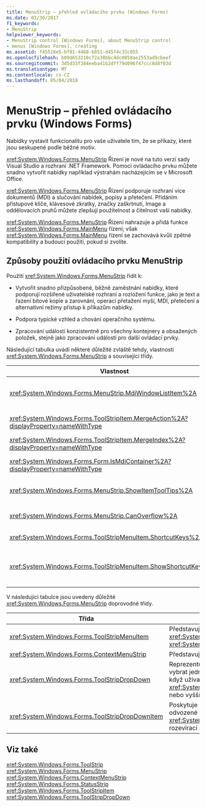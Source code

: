 ```yaml
---
title: MenuStrip – přehled ovládacího prvku (Windows Forms)
ms.date: 03/30/2017
f1_keywords:
- MenuStrip
helpviewer_keywords:
- MenuStrip control [Windows Forms], about MenuStrip control
- menus [Windows Forms], creating
ms.assetid: f45516e5-bf01-4468-b851-d45f4c33c055
ms.openlocfilehash: b09d653210c72a38bbc4dc0858ae2553ad9cbeef
ms.sourcegitcommit: 3d5d33f384eeba41b2dff79d096f47ccc8d8f03d
ms.translationtype: MT
ms.contentlocale: cs-CZ
ms.lasthandoff: 05/04/2018
---
```

# <a name="menustrip-control-overview-windows-forms"></a>MenuStrip – přehled ovládacího prvku (Windows Forms)
Nabídky vystavit funkcionalitu pro vaše uživatele tím, že se příkazy, které jsou seskupené podle běžné motiv.  
  
 <xref:System.Windows.Forms.MenuStrip> Řízení je nové na tuto verzi sady Visual Studio a rozhraní .NET Framework. Pomocí ovládacího prvku můžete snadno vytvořit nabídky například výstrahám nacházejícím se v Microsoft Office.  
  
 <xref:System.Windows.Forms.MenuStrip> Řízení podporuje rozhraní více dokumentů (MDI) a slučování nabídek, popisy a přetečení. Přidáním přístupové klíče, klávesové zkratky, značky zaškrtnutí, Image a oddělovacích pruhů můžete zlepšují použitelnost a čitelnost vaší nabídky.  
  
 <xref:System.Windows.Forms.MenuStrip> Řízení nahrazuje a přidá funkce <xref:System.Windows.Forms.MainMenu> řízení; však <xref:System.Windows.Forms.MainMenu> řízení se zachovává kvůli zpětné kompatibility a budoucí použití, pokud si zvolíte.  
  
## <a name="ways-to-use-the-menustrip-control"></a>Způsoby použití ovládacího prvku MenuStrip  
 Použití <xref:System.Windows.Forms.MenuStrip> řídit k:  
  
-   Vytvořit snadno přizpůsobené, běžně zaměstnání nabídky, které podporují rozšířené uživatelské rozhraní a rozložení funkce, jako je text a řazení bitové kopie a zarovnání, operací přetažení myší, MDI, přetečení a alternativní režimy přístup k příkazům nabídky.  
  
-   Podpora typické vzhled a chování operačního systému.  
  
-   Zpracování událostí konzistentně pro všechny kontejnery a obsažených položek, stejně jako zpracování událostí pro další ovládací prvky.  
  
 Následující tabulka uvádí některé důležité zvláště tehdy, vlastnosti <xref:System.Windows.Forms.MenuStrip> a související třídy.  
  
|Vlastnost|Popis|  
|--------------|-----------------|  
|<xref:System.Windows.Forms.MenuStrip.MdiWindowListItem%2A>|Získá nebo nastaví <xref:System.Windows.Forms.ToolStripMenuItem> sloužící k zobrazení seznamu podřízených formulářů MDI.|  
|<xref:System.Windows.Forms.ToolStripItem.MergeAction%2A?displayProperty=nameWithType>|Získá nebo nastaví, jak slučování nabídek podřízené s nabídkami nadřazené v aplikace MDI.|  
|<xref:System.Windows.Forms.ToolStripItem.MergeIndex%2A?displayProperty=nameWithType>|Získá nebo nastaví pozici sloučené položky v rámci nabídky v aplikace MDI.|  
|<xref:System.Windows.Forms.Form.IsMdiContainer%2A?displayProperty=nameWithType>|Získá nebo nastaví hodnotu určující, zda je kontejner pro podřízených formulářů MDI formulář.|  
|<xref:System.Windows.Forms.MenuStrip.ShowItemToolTips%2A>|Získá nebo nastaví hodnotu určující, zda jsou pro zobrazen popisy tlačítek <xref:System.Windows.Forms.MenuStrip>.|  
|<xref:System.Windows.Forms.MenuStrip.CanOverflow%2A>|Získá nebo nastaví hodnotu, která určuje zda <xref:System.Windows.Forms.MenuStrip> podporuje přetečení funkce.|  
|<xref:System.Windows.Forms.ToolStripMenuItem.ShortcutKeys%2A>|Získá nebo nastaví klávesové zkratky přidružené <xref:System.Windows.Forms.ToolStripMenuItem>.|  
|<xref:System.Windows.Forms.ToolStripMenuItem.ShowShortcutKeys%2A>|Získá nebo nastaví hodnotu určující, zda zástupce klíče, které jsou přidružené <xref:System.Windows.Forms.ToolStripMenuItem> se zobrazí vedle možnosti <xref:System.Windows.Forms.ToolStripMenuItem>.|  
  
 V následující tabulce jsou uvedeny důležité <xref:System.Windows.Forms.MenuStrip> doprovodné třídy.  
  
|Třída|Popis|  
|-----------|-----------------|  
|<xref:System.Windows.Forms.ToolStripMenuItem>|Představuje volitelný možnost zobrazí na <xref:System.Windows.Forms.MenuStrip> nebo <xref:System.Windows.Forms.ContextMenuStrip>.|  
|<xref:System.Windows.Forms.ContextMenuStrip>|Představuje místní nabídky.|  
|<xref:System.Windows.Forms.ToolStripDropDown>|Reprezentuje ovládací prvek, který umožňuje uživateli vybrat jednu položku ze seznamu, který se zobrazí, když uživatel klikne <xref:System.Windows.Forms.ToolStripDropDownButton> nebo vyšší úrovni položku nabídky.|  
|<xref:System.Windows.Forms.ToolStripDropDownItem>|Poskytuje základní funkce pro ovládací prvky odvozené od <xref:System.Windows.Forms.ToolStripItem> , zobrazí rozevírací seznam položky při kliknutí na.|  
  
## <a name="see-also"></a>Viz také  
 <xref:System.Windows.Forms.ToolStrip>  
 <xref:System.Windows.Forms.MenuStrip>  
 <xref:System.Windows.Forms.ContextMenuStrip>  
 <xref:System.Windows.Forms.StatusStrip>  
 <xref:System.Windows.Forms.ToolStripItem>  
 <xref:System.Windows.Forms.ToolStripDropDown>
